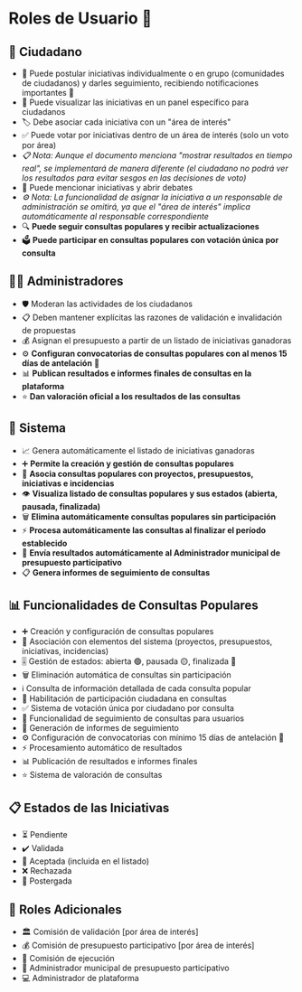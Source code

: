 # Roles de Usuario 🎯

## 👥 Ciudadano
- 📝 Puede postular iniciativas individualmente o en grupo (comunidades de ciudadanos) y darles seguimiento, recibiendo notificaciones importantes 🔔
- 👀 Puede visualizar las iniciativas en un panel específico para ciudadanos
- 🏷️ Debe asociar cada iniciativa con un "área de interés"
- ✅ Puede votar por iniciativas dentro de un área de interés (solo un voto por área)
- *📋 Nota: Aunque el documento menciona "mostrar resultados en tiempo real", se implementará de manera diferente (el ciudadano no podrá ver los resultados para evitar sesgos en las decisiones de voto)*
- 💬 Puede mencionar iniciativas y abrir debates
- *⚙️ Nota: La funcionalidad de asignar la iniciativa a un responsable de administración se omitirá, ya que el "área de interés" implica automáticamente al responsable correspondiente*
- 🔍 **Puede seguir consultas populares y recibir actualizaciones**
- 🗳️ **Puede participar en consultas populares con votación única por consulta**

## 👨‍💼 Administradores
- 🛡️ Moderan las actividades de los ciudadanos
- 📋 Deben mantener explícitas las razones de validación e invalidación de propuestas
- 💰 Asignan el presupuesto a partir de un listado de iniciativas ganadoras
- ⚙️ **Configuran convocatorias de consultas populares con al menos 15 días de antelación** 📅
- 📊 **Publican resultados e informes finales de consultas en la plataforma**
- ⭐ **Dan valoración oficial a los resultados de las consultas**

## 🤖 Sistema
- 📈 Genera automáticamente el listado de iniciativas ganadoras
- ➕ **Permite la creación y gestión de consultas populares**
- 🔗 **Asocia consultas populares con proyectos, presupuestos, iniciativas e incidencias**
- 👁️ **Visualiza listado de consultas populares y sus estados (abierta, pausada, finalizada)**
- 🗑️ **Elimina automáticamente consultas populares sin participación**
- ⚡ **Procesa automáticamente las consultas al finalizar el período establecido**
- 📨 **Envía resultados automáticamente al Administrador municipal de presupuesto participativo**
- 📋 **Genera informes de seguimiento de consultas**

## 📊 Funcionalidades de Consultas Populares
- ➕ Creación y configuración de consultas populares
- 🔗 Asociación con elementos del sistema (proyectos, presupuestos, iniciativas, incidencias)
- 🎚️ Gestión de estados: abierta 🟢, pausada 🟡, finalizada 🔴
- 🗑️ Eliminación automática de consultas sin participación
- ℹ️ Consulta de información detallada de cada consulta popular
- 👥 Habilitación de participación ciudadana en consultas
- ✅ Sistema de votación única por ciudadano por consulta
- 🔔 Funcionalidad de seguimiento de consultas para usuarios
- 📄 Generación de informes de seguimiento
- ⚙️ Configuración de convocatorias con mínimo 15 días de antelación 📅
- ⚡ Procesamiento automático de resultados
- 📊 Publicación de resultados e informes finales
- ⭐ Sistema de valoración de consultas

## 📋 Estados de las Iniciativas
- ⏳ Pendiente
- ✔️ Validada
- 🎯 Aceptada (incluida en el listado)
- ❌ Rechazada
- 📅 Postergada

## 👥 Roles Adicionales
- 🏛️ Comisión de validación [por área de interés]
- 💰 Comisión de presupuesto participativo [por área de interés]
- 🚀 Comisión de ejecución
- 🏢 Administrador municipal de presupuesto participativo
- 💻 Administrador de plataforma